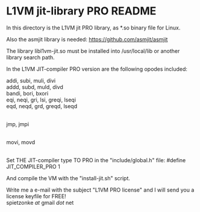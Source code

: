 L1VM jit-library PRO README
===========================
In this directory is the L1VM jit PRO library, as *.so binary file for Linux.

Also the asmjit library is needed: https://github.com/asmjit/asmjit

The library libl1vm-jit.so must be installed into /usr/local/lib or
another library search path.

In the L1VM JIT-compiler PRO version are the following opodes included:

addi, subi, muli, divi <br>
addd, subd, muld, divd <br>
bandi, bori, bxori <br>
eqi, neqi, gri, lsi, greqi, lseqi <br>
eqd, neqd, grd, greqd, lseqd <br><br>

jmp, jmpi <br><br>

movi, movd <br><br>

Set THE JIT-compiler type TO PRO in the "include/global.h" file:
#define JIT_COMPILER_PRO 1

And compile the VM with the "install-jit.sh" script.

Write me a e-mail with the subject "L1VM PRO license" and I will send you a license keyfile for FREE! <br>
spietzonke _at_ gmail _dot_ net
